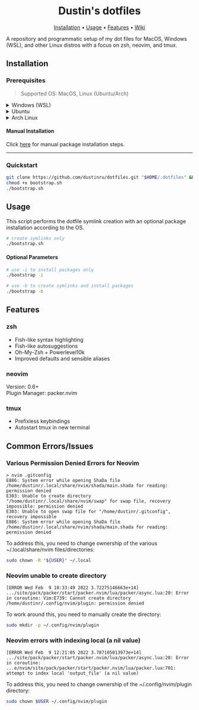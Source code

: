 <div align="center">

# Dustin's dotfiles

[Installation](#installation) • [Usage](#usage) • [Features](#features) • [Wiki](https://github.com/dustinru/dotfiles/wiki)

</div>

A repository and programmatic setup of my dot files for MacOS, Windows (WSL), and other Linux distros with a focus on zsh, neovim, and tmux.

## Installation

### Prerequisites

> Supported OS: MacOS, Linux (Ubuntu/Arch)

<details>
<summary>Windows (WSL)</summary>

1. Make sure to enable Virtualization

    * In Bios

        > In the BIOS settings, find the configuration items related to the CPU and enable virtualization; the setting may be called VT-x, AMD-V, SVM, or Vanderpool. Enable Intel VT-d or AMD IOMMU if the options are available.  
        > Save your changes and reboot.

    * In Powershell

        ```shell
        dism.exe /online /enable-feature /featurename:VirtualMachinePlatform /all /norestart
        ```

2. Install Windows Terminal from the [Microsoft Store](https://www.microsoft.com/en-us/p/windows-terminal/9n0dx20hk701)

3. Install WSL

    ```bash
    wsl --install
    ```

4. Install Ubuntu 20.04 or your preferred OS from the [Microsoft Store](https://www.microsoft.com/en-us/p/ubuntu-2004-lts/9n6svws3rx71)

</details>

<details>
<summary>Ubuntu</summary>

1. Install neovim

    ```bash
    # Nightly
    sudo add-apt-repository ppa:neovim-ppa/unstable

    sudo apt-get update
    sudo apt-get install neovim
    ```

</details>

<details>
<summary>Arch Linux</summary>

1. Install yay

    ```bash
    pacman -S --needed git base-devel
    cd /tmp/ && git clone https://aur.archlinux.org/yay.git
    cd yay
    makepkg -si
    ```

</details>

#### Manual Installation
Click [here](../../Manual-Installation) for manual package installation steps.

---

### Quickstart

```bash
git clone https://github.com/dustinru/dotfiles.git "$HOME/.dotfiles" && cd "$HOME/.dotfiles"
chmod +x bootstrap.sh
./bootstrap.sh
```

## Usage

This script performs the dotfile symlink creation with an optional package installation according to the OS.
```bash
# create symlinks only
./bootstrap.sh
```

#### Optional Parameters
```bash
# use -i to install packages only
./bootstrap -i

# use -b to create symlinks and install packages
./bootstrap -b
```

## Features

### zsh

* Fish-like syntax highlighting
* Fish-like autosuggestions
* Oh-My-Zsh + Powerlevel10k
* Improved defaults and sensible aliases

### neovim

Version: 0.6+  
Plugin Manager: packer.nvim

### tmux

* Prefixless keybindings
* Autostart tmux in new terminal

## Common Errors/Issues

### Various Permission Denied Errors for Neovim

```log
> nvim .gitconfig
E886: System error while opening ShaDa file /home/dustinr/.local/share/nvim/shada/main.shada for reading: permission denied
E303: Unable to create directory "/home/dustinr/.local/share/nvim/swap" for swap file, recovery impossible: permission denied
E303: Unable to open swap file for "/home/dustinr/.gitconfig", recovery impossible
E886: System error while opening ShaDa file /home/dustinr/.local/share/nvim/shada/main.shada for reading: permission denied
```

To address this, you need to change ownership of the various ~/.local/share/nvim files/directories:

```bash
sudo chown -R "${USER}" ~/.local
```

### Neovim unable to create directory

```log
[ERROR Wed Feb  9 10:33:49 2022 3.72275146663e+14] .../site/pack/packer/start/packer.nvim/lua/packer/async.lua:20: Error in coroutine: Vim:E739: Cannot create directory /home/dustinr/.config/nvim/plugin: permission denied
```

To work around this, you need to manually create the directory:

```bash
sudo mkdir -p ~/.config/nvim/plugin
```

### Neovim errors with indexing local (a nil value)

```log
[ERROR Wed Feb  9 12:21:05 2022 3.787105013973e+14] .../site/pack/packer/start/packer.nvim/lua/packer/async.lua:20: Error in coroutine: ...e/nvim/site/pack/packer/start/packer.nvim/lua/packer.lua:701: attempt to index local 'output_file' (a nil value)
```

To address this, you need to change ownership of the ~/.config/nvim/plugin directory:

```bash
sudo chown $USER ~/.config/nvim/plugin
```
